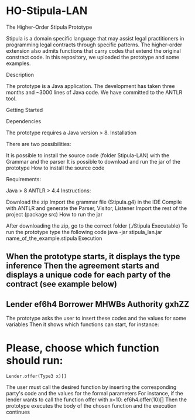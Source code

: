 # HO-Stipula-LAN
The Higher-Order Stipula Prototype

Stipula is a domain specific language that may assist legal practitioners in programming legal contracts through specific patterns. 
The higher-order extension also admits functions that carry codes that extend the original constract code.
In this repository, we uploaded the prototype and some examples.

Description

The prototype is a Java application. The development has taken three months and ~3000 lines of Java code. We have committed to the ANTLR tool.

Getting Started

Dependencies

The prototype requires a Java version > 8.
Installation

There are two possibilities:

It is possible to install the source code (folder Stipula-LAN) with the Grammar and the parser
It is possible to download and run the jar of the prototype
How to install the source code

Requirements:

Java > 8
ANTLR > 4.4
Instructions:

Download the zip
Import the grammar file (Stipula.g4) in the IDE
Compile with ANTLR and generate the Parser, Visitor, Listener
Import the rest of the project (package src)
How to run the jar

After downloading the zip, go to the correct folder (./Stipula Executable)
To run the prototype type the following code
java -jar stipula_lan.jar name_of_the_example.stipula
Execution

When the prototype starts, it displays the type inference
Then the agreement starts and displays a unique code for each party of the contract (see example below)
--------------------
Lender ef6h4
Borrower MHWBs
Authority gxhZZ
--------------------
The prototype asks the user to insert these codes and the values for some variables
Then it shows which functions can start, for instance:
# Please, choose which function should run: 
	Lender.offer(Type3 x)[]
The user must call the desired function by inserting the corresponding party's code and the values for the formal parameters
For instance, if the lender wants to call the function offer with x=10:
	ef6h4.offer(10)[]
Then the prototype executes the body of the chosen function and the execution continues
